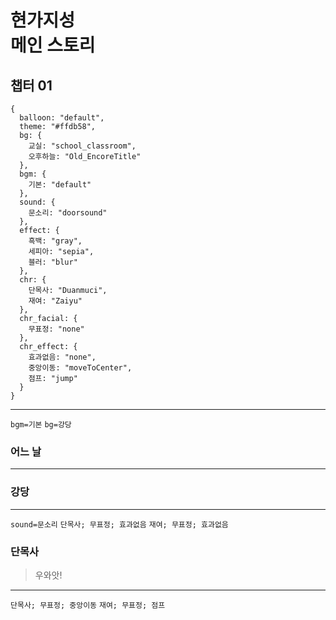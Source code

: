 
# 현가지성<br>메인 스토리

## 챕터 01

```
{
  balloon: "default",
  theme: "#ffdb58",
  bg: {
    교실: "school_classroom",
    오후하늘: "Old_EncoreTitle"
  },
  bgm: {
    기본: "default"
  },
  sound: {
    문소리: "doorsound"
  },
  effect: {
    흑백: "gray",
    세피아: "sepia",
    블러: "blur"
  },
  chr: {
    단목사: "Duanmuci",
    재여: "Zaiyu"
  },
  chr_facial: {
    무표정: "none"
  },
  chr_effect: {
    효과없음: "none",
    중앙이동: "moveToCenter",
    점프: "jump"
  }
}
```

---

`bgm=기본` `bg=강당`
### 어느 날

---

<!--bgm--> <!--bg-->
### 강당

---

<!--bgm--> <!--bg-->
`sound=문소리` `단목사; 무표정; 효과없음` `재여; 무표정; 효과없음`

### 단목사
> 우와앗!

---

<!--bgm--> <!--bg-->
`단목사; 무표정; 중앙이동` `재여; 무표정; 점프`
